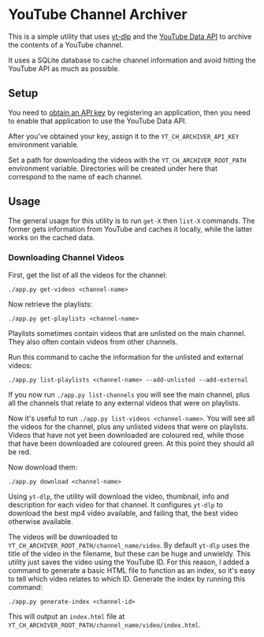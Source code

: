 # YouTube Channel Archiver

This is a simple utility that uses [yt-dlp](https://github.com/yt-dlp/yt-dlp) and the [YouTube Data API](https://developers.google.com/youtube/v3/) to archive the contents of a YouTube channel.

It uses a SQLite database to cache channel information and avoid hitting the YouTube API as much as possible.

## Setup

You need to [obtain an API key](https://developers.google.com/youtube/registering_an_application) by registering an application, then you need to enable that application to use the YouTube Data API.

After you've obtained your key, assign it to the `YT_CH_ARCHIVER_API_KEY` environment variable.

Set a path for downloading the videos with the `YT_CH_ARCHIVER_ROOT_PATH` environment variable. Directories will be created under here that correspond to the name of each channel.

## Usage

The general usage for this utility is to run `get-X` then `list-X` commands. The former gets information from YouTube and caches it locally, while the latter works on the cached data.

### Downloading Channel Videos

First, get the list of all the videos for the channel:
```
./app.py get-videos <channel-name>
```

Now retrieve the playlists:
```
./app.py get-playlists <channel-name>
```

Playlists sometimes contain videos that are unlisted on the main channel. They also often contain videos from other channels.

Run this command to cache the information for the unlisted and external videos:
```
./app.py list-playlists <channel-name> --add-unlisted --add-external
```

If you now run `./app.py list-channels` you will see the main channel, plus all the channels that relate to any external videos that were on playlists.

Now it's useful to run `./app.py list-videos <channel-name>`. You will see all the videos for the channel, plus any unlisted videos that were on playlists. Videos that have not yet been downloaded are coloured red, while those that have been downloaded are coloured green. At this point they should all be red.

Now download them:
```
./app.py download <channel-name>
```

Using `yt-dlp`, the utility will download the video, thumbnail, info and description for each video for that channel. It configures `yt-dlp` to download the best mp4 video available, and failing that, the best video otherwise available.

The videos will be downloaded to `YT_CH_ARCHIVER_ROOT_PATH/channel_name/video`. By default `yt-dlp` uses the title of the video in the filename, but these can be huge and unwieldy. This utility just saves the video using the YouTube ID. For this reason, I added a command to generate a basic HTML file to function as an index, so it's easy to tell which video relates to which ID. Generate the index by running this command:
```
./app.py generate-index <channel-id>
```

This will output an `index.html` file at `YT_CH_ARCHIVER_ROOT_PATH/channel_name/video/index.html`.
